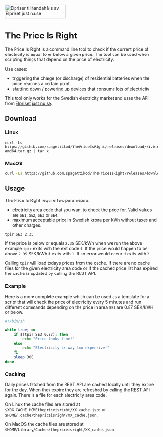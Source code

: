<p><a href="https://www.elprisetjustnu.se"><img src="https://ik.imagekit.io/ajdfkwyt/hva-koster-strommen/elpriser-tillhandahalls-av-elprisetjustnu_ttNExOIU_.png" alt="Elpriser tillhandahålls av Elpriset just nu.se" width="200" height="45"></a></p> 

# The Price Is Right

The Price Is Right is a command line tool to check if the current price of electricity is equal to or below a given price. The tool can be used when scripting things that depend on the price of electricity.

Use cases:
* triggering the charge (or discharge) of residential batteries when the price reaches a certain point
* shutting down / powering up devices that consume lots of electricity

This tool only works for the Swedish electricity market and uses the API from [Elpriset just nu.se](https://www.elprisetjustnu.se).

## Download
### Linux
```
curl -Ls https://github.com/spagettikod/ThePriceIsRight/releases/download/v1.0.0/tpir1.0.0.linux-amd64.tar.gz | tar x
```

### MacOS
```bash
curl -Ls https://github.com/spagettikod/ThePriceIsRight/releases/download/v1.0.0/tpir1.0.0.macos-arm64.tar.gz | tar x
```

## Usage
The Price Is Right require two parameters.
* electricity area code that you want to check the price for. Valid values are `SE1`, `SE2`, `SE3` or `SE4`.
* maximum acceptable price in Swedish krona per kWh without taxes and other charges.

```sh
tpir SE3 2.35
```

If the price is below or equals `2.35` SEK/kWh when we run the above example `tpir` exits with the exit code `0`. If the price would happen to be above `2.35` SEK/kWh it exits with `1`. If an error would occur it exits with `2`.

Calling `tpir` will load todays prices from the cache. If there are no cache files for the given electricity area code or if the cached price list has expired the cache is updated by calling the REST API.

### Example
Here is a more complete example which can be used as a template for a script that will check the price of electricity every 5 minutes and run different commands depending on the price in area `SE3` are 0.87 SEK/kWH or below. 
```sh
#!/bin/sh

while true; do
    if $(tpir SE3 0.87); then
        echo "Price looks fine!"
    else
        echo "Electricity is way too expensive!"
    fi
    sleep 300
done
```

### Caching
Daily prices fetched from the REST API are cached locally until they expire for the day. When they expire they are refreshed by calling the REST API again. There is a file for each electricity area code.

On Linux the cache files are stored at `$XDG_CACHE_HOMEthepriceisright/XX_cache.json` or `$HOME/.cache/thepriceisright/XX_cache.json`.

On MacOS the cache files are stored at `$HOME/Library/Caches/thepriceisright/XX_cache.json`.